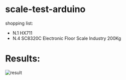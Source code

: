 # scale-test-arduino

shopping list:
- N.1 HX711
- N.4 SC8320C Electronic Floor Scale Industry 200Kg

# Results:
![result](https://user-images.githubusercontent.com/3720947/93474213-57b03e00-f8f7-11ea-8fc2-63cdfc37985b.png)
